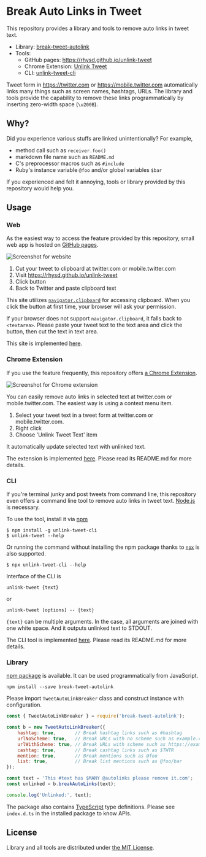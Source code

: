 Break Auto Links in Tweet
=========================

This repository provides a library and tools to remove auto links in tweet text.

- Library: [break-tweet-autolink][lib-npm]
- Tools:
  - GitHub pages: https://rhysd.github.io/unlink-tweet
  - Chrome Extension: [Unlink Tweet][chrome]
  - CLI: [unlink-tweet-cli][cli-npm]

Tweet form in https://twitter.com or https://mobile.twitter.com automatically links many things
such as screen names, hashtags, URLs. The library and tools provide the capability to remove these
links programmatically by inserting zero-width space (`\u200B`).

## Why?

Did you experience various stuffs are linked unintentionally? For example,

- method call such as `receiver.foo()`
- markdown file name such as `README.md`
- C's preprocessor macros such as `#include`
- Ruby's instance variable `@foo` and/or global variables `$bar`

If you experienced and felt it annoying, tools or library provided by this repository would help
you.

## Usage

### Web

As the easiest way to access the feature provided by this repository, small web app is hosted on
[GitHub pages][web].

![Screenshot for website](https://github.com/rhysd/ss/blob/master/break-tweet-autolink/web.gif)

1. Cut your tweet to clipboard at twitter.com or mobile.twitter.com
2. Visit https://rhysd.github.io/unlink-tweet
3. Click button
4. Back to Twitter and paste clipboard text

This site utilizes [`navigator.clipboard`](https://developer.mozilla.org/ja/docs/Web/API/Navigator/clipboard)
for accessing clipboard. When you click the button at first time, your browser will ask your permission.

If your browser does not support `navigator.clipboard`, it falls back to `<textarea>`. Please paste
your tweet text to the text area and click the button, then cut the text in text area.

This site is implemented [here](./pkg/web).

### Chrome Extension

If you use the feature frequently, this repository offers [a Chrome Extension][chrome].

![Screenshot for Chrome extension](https://github.com/rhysd/ss/blob/master/break-tweet-autolink/chrome.gif?raw=true)

You can easily remove auto links in selected text at twitter.com or mobile.twitter.com. The easiest
way is using a context menu item.

1. Select your tweet text in a tweet form at twitter.com or mobile.twitter.com.
2. Right click
3. Choose 'Unlink Tweet Text' item

It automatically update selected text with unlinked text.

The extension is implemented [here](./pkg/unlink-tweet-chrome). Please read its README.md for more
details.

### CLI

If you're terminal junky and post tweets from command line, this repository even offers a command
line tool to remove auto links in tweet text. [Node.js](https://nodejs.org/en/) is necessary.

To use the tool, install it via [npm](https://www.npmjs.com/)

```
$ npm install -g unlink-tweet-cli
$ unlink-tweet --help
```

Or running the command without installing the npm package thanks to [`npx`][npx] is also supported.

```
$ npx unlink-tweet-cli --help
```

Interface of the CLI is

```
unlink-tweet {text}
```

or

```
unlink-tweet [options] -- {text}
```

`{text}` can be multiple arguments. In the case, all arguments are joined with one white space.
And it outputs unlinked text to STDOUT.

The CLI tool is implemented [here](./pkg/unlink-tweet-cli). Please read its README.md for more
details.

### Library

[npm package][lib-npm] is available. It can be used programmatically from JavaScript.

```
npm install --save break-tweet-autolink
```

Please import `TweetAutoLinkBreaker` class and construct instance with configuration.

```javascript
const { TweetAutoLinkBreaker } = require('break-tweet-autolink');

const b = new TweetAutoLinkBreaker({
    hashtag: true,       // Break hashtag links such as #hashtag
    urlNoScheme: true,   // Break URLs with no scheme such as example.com
    urlWithScheme: true, // Break URLs with scheme such as https://example.com
    cashtag: true,       // Break cashtag links such as $TWTR
    mention: true,       // Break mentions such as @foo
    list: true,          // Break list mentions such as @foo/bar
});

const text = 'This #text has $MANY @autolinks please remove it.com';
const unlinked = b.breakAutoLinks(text);

console.log('Unlinked:', text);
```

The package also contains [TypeScript][ts] type definitions. Please see `index.d.ts` in the
installed package to know APIs.

## License

Library and all tools are distributed under [the MIT License](./LICENSE.txt).

[lib-npm]: https://www.npmjs.com/package/break-tweet-autolink
[cli-npm]: https://www.npmjs.com/package/unlink-tweet-cli
[chrome]: https://chrome.google.com/webstore/detail/unlink-tweet/fedknfiiihfjmacchidafeljjdhgjfce?hl=ja
[web]: https://rhysd.github.io/unlink-tweet
[npx]: https://blog.npmjs.org/post/162869356040/introducing-npx-an-npm-package-runner
[ts]: https://www.typescriptlang.org/
